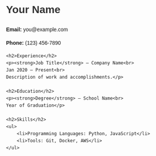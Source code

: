 <!-- index.html -->
<!DOCTYPE html>
<html lang="en">
<head>
    <meta charset="UTF-8">
    <title>My Resume</title>
    <style>
        body { font-family: Arial, sans-serif; margin: 40px; line-height: 1.6; }
        h1, h2 { color: #333; }
    </style>
</head>
<body>
    <h1>Your Name</h1>
    <p><strong>Email:</strong> you@example.com</p>
    <p><strong>Phone:</strong> (123) 456-7890</p>

    <h2>Experience</h2>
    <p><strong>Job Title</strong> – Company Name<br>
    Jan 2020 – Present<br>
    Description of work and accomplishments.</p>

    <h2>Education</h2>
    <p><strong>Degree</strong> – School Name<br>
    Year of Graduation</p>

    <h2>Skills</h2>
    <ul>
        <li>Programming Languages: Python, JavaScript</li>
        <li>Tools: Git, Docker, AWS</li>
    </ul>
</body>
</html>

